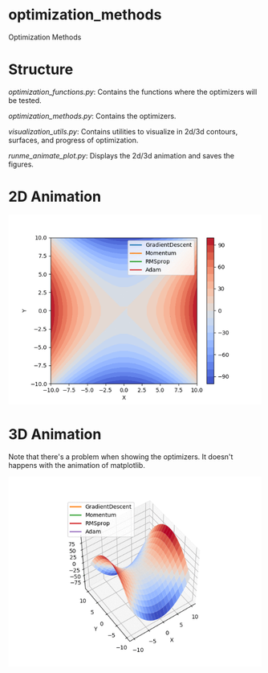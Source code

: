 # optimization_methods
Optimization Methods


# Structure

_optimization_functions.py_: Contains the functions where the optimizers will be tested.

_optimization_methods.py_: Contains the optimizers.

_visualization_utils.py_: Contains utilities to visualize in 2d/3d contours, surfaces, and progress of optimization.

_runme_animate_plot.py_: Displays the 2d/3d animation and saves the figures. 

# 2D Animation
![2d](ims/hyperbolic.gif)

# 3D Animation
Note that there's a problem when showing the optimizers. It doesn't happens with the animation of matplotlib. 

![3d](ims/hyperbolic3d.gif)
